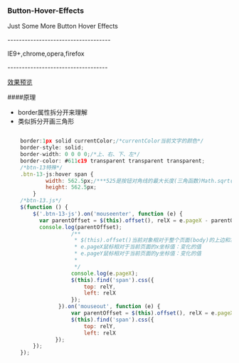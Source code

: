 ### Button-Hover-Effects
<p>Just Some More  Button Hover Effects</p>
------------------------------------
<p>IE9+,chrome,opera,firefox</p>
-----------------------------------

[效果预览](https://jchx2012.github.io/button-hover/ "效果预览")

####原理
+ border属性拆分开来理解
+ 类似拆分开画三角形

```javascript

	border:1px solid currentColor;/*currentColor当前文字的颜色*/
	border-style: solid;
	border-width: 0 0 0 0;/*上、右、下、左*/
	border-color: #611c19 transparent transparent transparent;
	/*btn-13特殊*/
	.btn-13-js:hover span {
            width: 562.5px;/***525是按钮对角线的最大长度(三角函数)Math.sqrt(宽度的平方+高度的平方)再开平方***/
            height: 562.5px;
        }
	/*btn-13.js*/
	$(function () {
    	$('.btn-13-js').on('mouseenter', function (e) {
          var parentOffset = $(this).offset(), relX = e.pageX - parentOffset.left, relY = e.pageY - parentOffset.top;
          console.log(parentOffset);
                    /**
                     * $(this).offset()当前对象相对于整个页面(body)的上边和左边的固定偏移值：Object {top: 692, left: 757.84375}
                     * e.pageX鼠标相对于当前页面的x坐标值：变化的值
                     * e.pageY鼠标相对于当前页面的y坐标值：变化的值
                     *
                     */
                    console.log(e.pageX);
                    $(this).find('span').css({
                        top: relY,
                        left: relX
                    });
                }).on('mouseout', function (e) {
                    var parentOffset = $(this).offset(), relX = e.pageX - parentOffset.left, relY = e.pageY - parentOffset.top;
                    $(this).find('span').css({
                        top: relY,
                        left: relX
               });  
        });
    });

```
